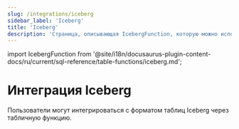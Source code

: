 ```yaml
---
slug: /integrations/iceberg
sidebar_label: 'Iceberg'
title: 'Iceberg'
description: 'Страница, описывающая IcebergFunction, которую можно использовать для интеграции ClickHouse с форматом таблиц Iceberg'
---
```


import IcebergFunction from '@site/i18n/docusaurus-plugin-content-docs/ru/current/sql-reference/table-functions/iceberg.md';


# Интеграция Iceberg

Пользователи могут интегрироваться с форматом таблиц Iceberg через табличную функцию.

<IcebergFunction/>
